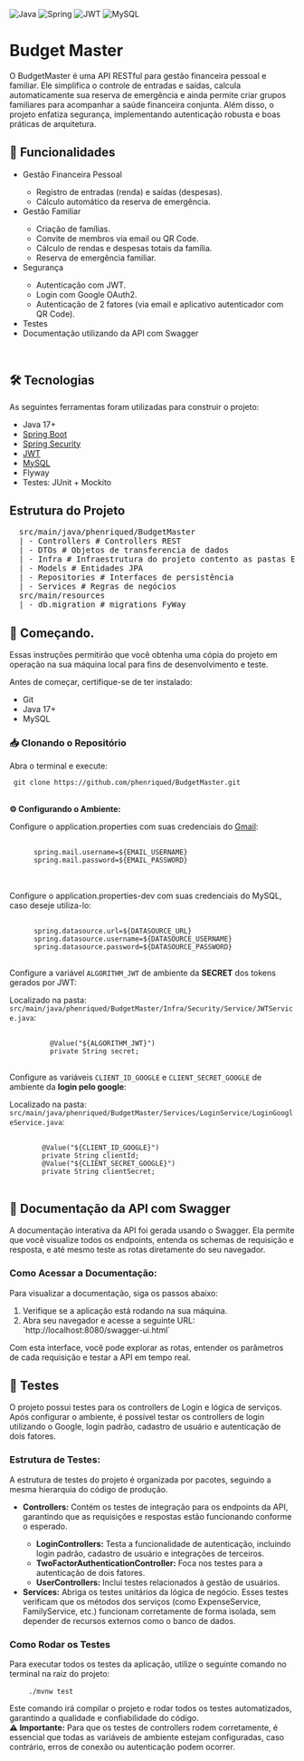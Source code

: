 ![Java](https://img.shields.io/badge/java-%23ED8B00.svg?style=for-the-badge&logo=openjdk&logoColor=white)
![Spring](https://img.shields.io/badge/spring-%236DB33F.svg?style=for-the-badge&logo=spring&logoColor=white)
![JWT](https://img.shields.io/badge/JWT-black?style=for-the-badge&logo=JSON%20web%20tokens)
![MySQL](https://img.shields.io/badge/mysql-4479A1.svg?style=for-the-badge&logo=mysql&logoColor=white)

<h1>Budget Master</h1>
<p> 
O BudgetMaster é uma API RESTful para gestão financeira pessoal e familiar.
Ele simplifica o controle de entradas e saídas, calcula automaticamente sua reserva de emergência e ainda permite criar grupos familiares para acompanhar a saúde financeira conjunta.
Além disso, o projeto enfatiza segurança, implementando autenticação robusta e boas práticas de arquitetura.
</p>
<h2>📌 Funcionalidades</h2>
<ul>
  <li>Gestão Financeira Pessoal</li>
    <ul>
      <li>Registro de entradas (renda) e saídas (despesas).</li>
      <li>Cálculo automático da reserva de emergência.</li>
    </ul>
  <li>Gestão Familiar</li>
    <ul>
      <li>Criação de famílias.</li>
      <li>Convite de membros via email ou QR Code.</li>
      <li>Cálculo de rendas e despesas totais da família.</li>
      <li>Reserva de emergência familiar.</li>
    </ul>
  <li>Segurança</li>
    <ul>
      <li>Autenticação com JWT.</li>
      <li>Login com Google OAuth2.</li>
      <li>Autenticação de 2 fatores (via email e aplicativo autenticador com QR Code).</li>
    </ul>
  <li>Testes</li>
  <li>Documentação utilizando da API com Swagger</li>
</ul>
<br>

<h2>🛠 Tecnologias </h2>
<p>As seguintes ferramentas foram utilizadas para construir o projeto: 
  <ul>
    <li>Java 17+</li>
    <li> <a href= https://spring.io/projects/spring-boot> Spring Boot</a> </li> 
    <li> <a href= https://spring.io/projects/spring-security>Spring Security</a> </li>
    <li> <a href= https://jwt.io>JWT</a> </li>
    <li><a href= https://dev.mysql.com/doc/>MySQL</a> </li>
    <li>Flyway</li>
    <li>Testes: JUnit + Mockito</li>
  </ul>
</p>

<h2>Estrutura do Projeto</h2>
<pre>
  src/main/java/phenriqued/BudgetMaster
  | - Controllers # Controllers REST
  | - DTOs # Objetos de transferencia de dados
  | - Infra # Infraestrutura do projeto contento as pastas Email, Exceptions e Security
  | - Models # Entidades JPA
  | - Repositories # Interfaces de persistência
  | - Services # Regras de negócios
  src/main/resources
  | - db.migration # migrations FyWay
</pre>

<h2> 🚀 Começando. </h2>
<p>
Essas instruções permitirão que você obtenha uma cópia do projeto em operação na sua máquina local para fins de desenvolvimento e teste.
</p>
</p>
Antes de começar, certifique-se de ter instalado:
  <ul>
    <li>Git</li>
    <li>Java 17+</li>
    <li>MySQL</li>
  </ul>
</p>
<h3>📥 Clonando o Repositório</h3>
Abra o terminal e execute:
<pre><code> git clone https://github.com/phenriqued/BudgetMaster.git </code></pre>
<br>
<strong>⚙️ Configurando o Ambiente:</strong>
<p>
  Configure o application.properties com suas credenciais do <a href= https://mail.google.com> Gmail</a>:
  <pre>
    <code>
      spring.mail.username=${EMAIL_USERNAME}
      spring.mail.password=${EMAIL_PASSWORD}</code>
  </pre>
  <br>
   Configure o application.properties-dev com suas credenciais do MySQL, caso deseje utiliza-lo:
     <pre>
    <code>
      spring.datasource.url=${DATASOURCE_URL}
      spring.datasource.username=${DATASOURCE_USERNAME}
      spring.datasource.password=${DATASOURCE_PASSWORD}</code>
  </pre>
</p>
<p>
  <p>Configure a variável <code>ALGORITHM_JWT</code> de ambiente da <strong>SECRET</strong> dos tokens gerados por JWT:</p>
  Localizado na pasta: <code>src/main/java/phenriqued/BudgetMaster/Infra/Security/Service/JWTService.java</code>:
    <pre>
    <code>
          @Value("${ALGORITHM_JWT}")
          private String secret;</code>
  </pre>
</p>
<p>
  <p>Configure as variáveis <code>CLIENT_ID_GOOGLE</code> e <code>CLIENT_SECRET_GOOGLE</code> de ambiente da <strong>login pelo google</strong>:</p>
  Localizado na pasta: <code>src/main/java/phenriqued/BudgetMaster/Services/LoginService/LoginGoogleService.java</code>:
    <pre>
    <code>
        @Value("${CLIENT_ID_GOOGLE}")
        private String clientId;
        @Value("${CLIENT_SECRET_GOOGLE}")
        private String clientSecret;</code>
  </pre>
</p>
<h2> 📃 Documentação da API com Swagger </h2>
<p>
A documentação interativa da API foi gerada usando o Swagger. Ela permite que você visualize todos os endpoints, entenda os schemas de requisição e resposta, e até mesmo teste as rotas diretamente do seu navegador.
</p>
<h3>Como Acessar a Documentação:</h3>
<p>Para visualizar a documentação, siga os passos abaixo:</p>
<ol>
  <li>Verifique se a aplicação está rodando na sua máquina.</li>
  <li>Abra seu navegador e acesse a seguinte URL:</li>
  `http://localhost:8080/swagger-ui.html`
</ol>
<p>Com esta interface, você pode explorar as rotas, entender os parâmetros de cada requisição e testar a API em tempo real.</p>

<h2>🧪 Testes</h2>
<p>O projeto possui testes para os controllers de Login e lógica de serviços. Após configurar o ambiente, é possível testar os controllers de login utilizando o Google, login padrão, cadastro de usuário e autenticação de dois fatores.</p>
<h3>Estrutura de Testes:</h3>
<p>A estrutura de testes do projeto é organizada por pacotes, seguindo a mesma hierarquia do código de produção.</p>
<ul>
  <li><strong>Controllers:</strong> Contém os testes de integração para os endpoints da API, garantindo que as requisições e respostas estão funcionando conforme o esperado.</li>
      <ul>
        <li><strong>LoginControllers:</strong> Testa a funcionalidade de autenticação, incluindo login padrão, cadastro de usuário e integrações de terceiros.</li>
        <li><strong>TwoFactorAuthenticationController:</strong> Foca nos testes para a autenticação de dois fatores.</li>
        <li><strong>UserControllers:</strong> Inclui testes relacionados à gestão de usuários.</li>
      </ul>
  <li><strong>Services:</strong> Abriga os testes unitários da lógica de negócio. 
    Esses testes verificam que os métodos dos serviços (como ExpenseService, FamilyService, etc.) funcionam corretamente de forma isolada, sem depender de recursos externos como o banco de dados.</li>
</ul>
<h3>Como Rodar os Testes</h3>
<p>Para executar todos os testes da aplicação, utilize o seguinte comando no terminal na raiz do projeto:</p>
  <pre>
    <code>./mvnw test</code></pre>
<p>Este comando irá compilar o projeto e rodar todos os testes automatizados, garantindo a qualidade e confiabilidade do código. <br>
<strong>⚠️ Importante:</strong> Para que os testes de controllers rodem corretamente, é essencial que todas as variáveis de ambiente estejam configuradas, caso contrário, erros de conexão ou autenticação podem ocorrer.
</p>


